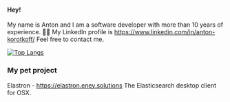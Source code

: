 #### Hey! 

My name is Anton and I am a software developer with more than 10 years of experience. 👨‍💻 My LinkedIn profile is https://www.linkedin.com/in/anton-korotkoff/ Feel free to contact me.

[![Top Langs](https://github-readme-stats.vercel.app/api/top-langs/?username=antonkorotkov&theme=dark&langs_count=8&layout=compact)](https://github.com/antonkorotkov/)

### My pet project

Elastron - https://elastron.eney.solutions
The Elasticsearch desktop client for OSX.
